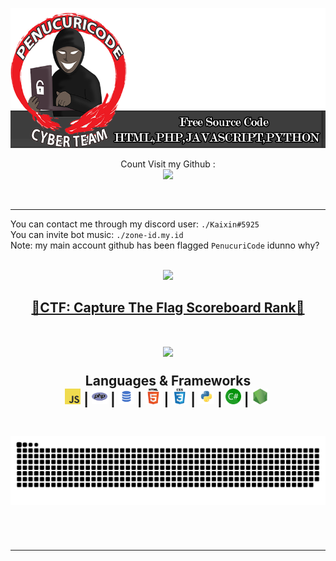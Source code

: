 <p align="center"> <img src="https://github.com/GarudaID/GarudaID/blob/main/iseng2.png"></p>
<p align="center"> 
  Count Visit my Github :<br>
  <img src="https://profile-counter.glitch.me/GarudaID/count.svg" />
</p>
<p>&nbsp;</p>    

---  
You can contact me through my discord user: `./Kaixin#5925` <br>
You can invite bot music: `./zone-id.my.id`<br>
Note: my main account github has been flagged `PenucuriCode` idunno why?

  </h1>
<p align="center"><br>
  <a href="https://github.com/penucuriCode">
    <img src="https://lanyard-profile-readme.vercel.app/api/447411230098063362"/>
     </a>
</p>
<h2><p align="center"><a href="https://rasyidmf.com/Users/?id=1598">🦊CTF: Capture The Flag Scoreboard Rank🦊</a></p></h>
<p align="center"<a href="https://github.com/penucuriCode">
<br>
<img width=800 src="https://github-profile-trophy.vercel.app/?username=GarudaID&column=8&theme=gruvbox&no-frame=true"/>
</a></p>
<p align="center">
	<b>Languages & Frameworks</b>
	<br>
	<code><img height="25" src="https://raw.githubusercontent.com/github/explore/80688e429a7d4ef2fca1e82350fe8e3517d3494d/topics/javascript/javascript.png"></code>&nbsp;|
	<code><img height="25" src="https://raw.githubusercontent.com/github/explore/80688e429a7d4ef2fca1e82350fe8e3517d3494d/topics/php/php.png"></code>&nbsp;|
	<code><img height="25" src="https://raw.githubusercontent.com/github/explore/80688e429a7d4ef2fca1e82350fe8e3517d3494d/topics/sql/sql.png"></code>&nbsp;|
	<code><img height="25" src="https://raw.githubusercontent.com/github/explore/80688e429a7d4ef2fca1e82350fe8e3517d3494d/topics/html/html.png"></code>&nbsp;|
	<code><img height="25" src="https://raw.githubusercontent.com/github/explore/80688e429a7d4ef2fca1e82350fe8e3517d3494d/topics/css/css.png"></code>&nbsp;|
	<code><img height="25" src="https://raw.githubusercontent.com/github/explore/80688e429a7d4ef2fca1e82350fe8e3517d3494d/topics/python/python.png"></code>&nbsp;|
	<code><img height="25" src="https://raw.githubusercontent.com/github/explore/80688e429a7d4ef2fca1e82350fe8e3517d3494d/topics/csharp/csharp.png"></code>&nbsp;|
	<code><img height="25" src="https://raw.githubusercontent.com/github/explore/80688e429a7d4ef2fca1e82350fe8e3517d3494d/topics/nodejs/nodejs.png"></code>&nbsp;
	<br><br>
  <p align="center"<a href="https://zone-id.my.id/" target="_blank"><img src="https://github.com/SourCode-Z/Nhentai-Reader/blob/main/img/github-contribution-grid-snake.svg" target="_blank"></a></p>
</div>
<p>&nbsp;</p>    

---  
